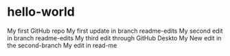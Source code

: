 # hello-world
My first GitHub repo
My first update in branch readme-edits
My second edit in branch readme-edits
My third edit through GitHub Deskto
My New edit in the second-branch
My edit in read-me